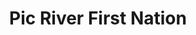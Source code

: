 ---
title: Pic River First Nation
url: /pic-river-first-nation/
latitude: 48.642
longitude: -86.27
---